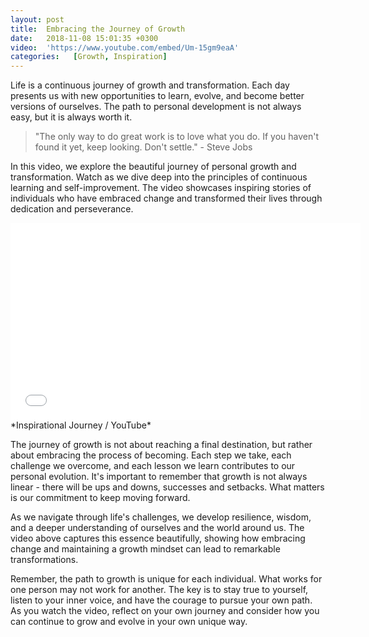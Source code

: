 ```yaml
---
layout: post
title:  Embracing the Journey of Growth
date:   2018-11-08 15:01:35 +0300
video:  'https://www.youtube.com/embed/Um-15gm9eaA'
categories:   [Growth, Inspiration]
---
```

Life is a continuous journey of growth and transformation. Each day presents us with new opportunities to learn, evolve, and become better versions of ourselves. The path to personal development is not always easy, but it is always worth it.

> "The only way to do great work is to love what you do. If you haven't found it yet, keep looking. Don't settle." - Steve Jobs

In this video, we explore the beautiful journey of personal growth and transformation. Watch as we dive deep into the principles of continuous learning and self-improvement. The video showcases inspiring stories of individuals who have embraced change and transformed their lives through dedication and perseverance.

<div class="video-container">
    <iframe width="560" height="315" src="{{page.video}}" frameborder="0" allow="accelerometer; autoplay; clipboard-write; encrypted-media; gyroscope; picture-in-picture" allowfullscreen></iframe>
</div>
*Inspirational Journey / YouTube*

The journey of growth is not about reaching a final destination, but rather about embracing the process of becoming. Each step we take, each challenge we overcome, and each lesson we learn contributes to our personal evolution. It's important to remember that growth is not always linear - there will be ups and downs, successes and setbacks. What matters is our commitment to keep moving forward.

As we navigate through life's challenges, we develop resilience, wisdom, and a deeper understanding of ourselves and the world around us. The video above captures this essence beautifully, showing how embracing change and maintaining a growth mindset can lead to remarkable transformations.

Remember, the path to growth is unique for each individual. What works for one person may not work for another. The key is to stay true to yourself, listen to your inner voice, and have the courage to pursue your own path. As you watch the video, reflect on your own journey and consider how you can continue to grow and evolve in your own unique way. 